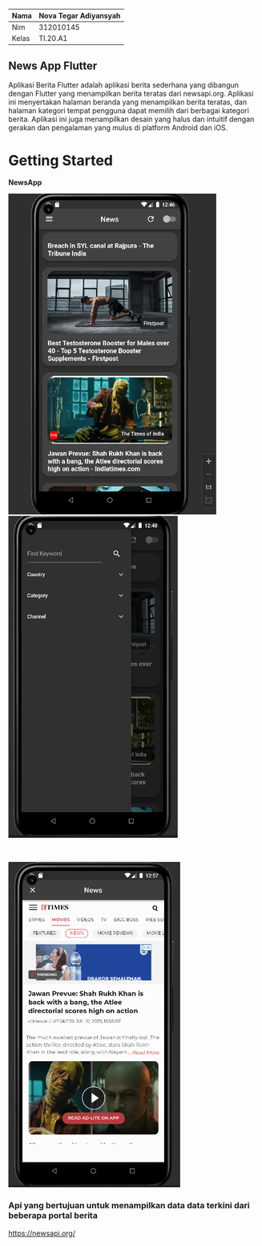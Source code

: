 | Nama  | Nova Tegar Adiyansyah |
| ----- | --------------------- |
| Nim   | 312010145             |
| Kelas | TI.20.A1              |

## News App Flutter

<p>Aplikasi Berita Flutter adalah aplikasi berita sederhana yang dibangun dengan Flutter yang menampilkan berita teratas dari newsapi.org. Aplikasi ini menyertakan halaman beranda yang menampilkan berita teratas, dan halaman kategori tempat pengguna dapat memilih dari berbagai kategori berita. Aplikasi ini juga menampilkan desain yang halus dan intuitif dengan gerakan dan pengalaman yang mulus di platform Android dan iOS.</p>

# Getting Started

<b> NewsApp </b>

![p](ScreenShots/as1.png)
![p](ScreenShots/as2.png)

<br>

![p](ScreenShots/as3.png)

### Api yang bertujuan untuk menampilkan data data terkini dari beberapa portal berita

https://newsapi.org/
